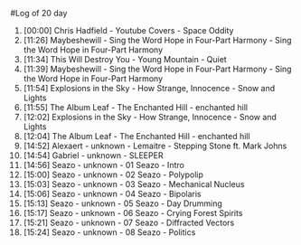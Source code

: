 #Log of 20 day

1. [00:00] Chris Hadfield - Youtube Covers - Space Oddity
1. [11:26] Maybeshewill - Sing the Word Hope in Four-Part Harmony - Sing the Word Hope in Four-Part Harmony
1. [11:34] This Will Destroy You - Young Mountain - Quiet
1. [11:39] Maybeshewill - Sing the Word Hope in Four-Part Harmony - Sing the Word Hope in Four-Part Harmony
1. [11:54] Explosions in the Sky - How Strange, Innocence - Snow and Lights
1. [11:55] The Album Leaf - The Enchanted Hill - enchanted hill
1. [12:02] Explosions in the Sky - How Strange, Innocence - Snow and Lights
1. [12:04] The Album Leaf - The Enchanted Hill - enchanted hill
1. [14:52] Alexaert - unknown - Lemaitre - Stepping Stone ft. Mark Johns
1. [14:54] Gabriel - unknown - SLEEPER
1. [14:56] Seazo - unknown - 01 Seazo - Intro
1. [15:00] Seazo - unknown - 02 Seazo - Polypolip
1. [15:03] Seazo - unknown - 03 Seazo - Mechanical Nucleus
1. [15:06] Seazo - unknown - 04 Seazo - Bipolaris
1. [15:13] Seazo - unknown - 05 Seazo - Day Drumming
1. [15:17] Seazo - unknown - 06 Seazo - Crying Forest Spirits
1. [15:21] Seazo - unknown - 07 Seazo - Diffracted Vectors
1. [15:24] Seazo - unknown - 08 Seazo - Politics
